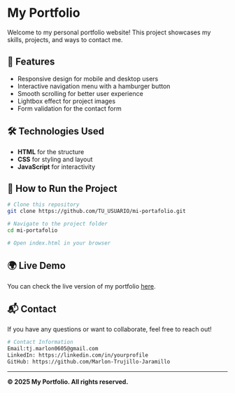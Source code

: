 # My Portfolio

Welcome to my personal portfolio website! This project showcases my skills, projects, and ways to contact me.

## 📌 Features

- Responsive design for mobile and desktop users
- Interactive navigation menu with a hamburger button
- Smooth scrolling for better user experience
- Lightbox effect for project images
- Form validation for the contact form

## 🛠️ Technologies Used

- **HTML** for the structure
- **CSS** for styling and layout
- **JavaScript** for interactivity

## 🚀 How to Run the Project

```sh
# Clone this repository
git clone https://github.com/TU_USUARIO/mi-portafolio.git

# Navigate to the project folder
cd mi-portafolio

# Open index.html in your browser
```

## 🌍 Live Demo

You can check the live version of my portfolio [here](https://tu-usuario.github.io/mi-portafolio/).

## 📬 Contact

If you have any questions or want to collaborate, feel free to reach out!

```sh
# Contact Information
Email:tj.marlon0605@gmail.com
LinkedIn: https://linkedin.com/in/yourprofile
GitHub: https://github.com/Marlon-Trujillo-Jaramillo
```

---

**© 2025 My Portfolio. All rights reserved.**

